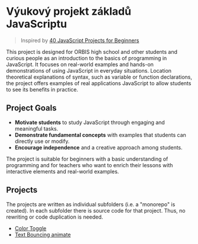 # Výukový projekt základů JavaScriptu

> Inspired by [40 JavaScript Projects for Beginners](https://www.freecodecamp.org/news/javascript-projects-for-beginners/#heading-how-to-create-a-color-flipper)

This project is designed for ORBIS high school and other students and curious people as an introduction to the basics of
programming in JavaScript. It focuses on real-world examples and hands-on demonstrations of using JavaScript in everyday
situations. Location theoretical explanations of syntax, such as variable or function declarations, the project offers
examples of real applications JavaScript to allow students to see its benefits in practice.

## Project Goals

- **Motivate students** to study JavaScript through engaging and meaningful tasks.
- **Demonstrate fundamental concepts** with examples that students can directly use or modify.
- **Encourage independence** and a creative approach among students.

The project is suitable for beginners with a basic understanding of programming and for teachers who want to enrich
their lessons with interactive elements and real-world examples.

## Projects

The projects are written as individual subfolders (i.e. a "monorepo" is created). In each subfolder there is source code
for that project. Thus, no rewriting or code duplication is needed.

- [Color Toggle](color-toggle)
- [Text Bouncing animate](text-bouncing-animate)